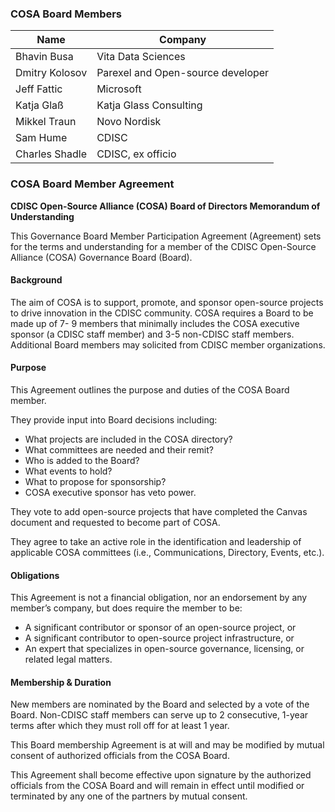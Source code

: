 ### COSA Board Members

Name | Company
-- | --
Bhavin Busa | Vita Data Sciences
Dmitry Kolosov | Parexel and Open-source developer
Jeff Fattic | Microsoft
Katja Glaß | Katja Glass Consulting
Mikkel Traun | Novo Nordisk
Sam Hume | CDISC
Charles Shadle | CDISC, ex officio 

### COSA Board Member Agreement

**CDISC Open-Source Alliance (COSA) Board of Directors Memorandum of Understanding**

This Governance Board Member Participation Agreement (Agreement) sets for the terms and understanding for a member of the CDISC Open-Source Alliance (COSA) Governance Board (Board).

#### Background

The aim of COSA is to support, promote, and sponsor open-source projects to drive innovation in the CDISC community. COSA requires a Board to be made up of 7- 9 members that minimally includes the COSA executive sponsor (a CDISC staff member) and 3-5 non-CDISC staff members. Additional Board members may solicited from CDISC member organizations.

#### Purpose

This Agreement outlines the purpose and duties of the COSA Board member.

They provide input into Board decisions including:

- What projects are included in the COSA directory?
- What committees are needed and their remit?
- Who is added to the Board?
- What events to hold?
- What to propose for sponsorship?
- COSA executive sponsor has veto power.

They vote to add open-source projects that have completed the Canvas document and
requested to become part of COSA.

They agree to take an active role in the identification and leadership of applicable COSA
committees (i.e., Communications, Directory, Events, etc.).

#### Obligations

This Agreement is not a financial obligation, nor an endorsement by any member’s
company, but does require the member to be:

- A significant contributor or sponsor of an open-source project, or
- A significant contributor to open-source project infrastructure, or
- An expert that specializes in open-source governance, licensing, or related legal matters.


#### Membership & Duration

New members are nominated by the Board and selected by a vote of the Board. Non-CDISC staff members can serve up to 2 consecutive, 1-year terms after which they must roll off for at least 1 year.

This Board membership Agreement is at will and may be modified by mutual consent of authorized officials from the COSA Board.

This Agreement shall become effective upon signature by the authorized officials from the COSA Board and will remain in effect until modified or terminated by any one of the partners by mutual consent.

